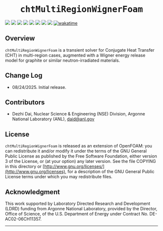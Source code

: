 <h1 align="center"><br><tt>chtMultiRegionWignerFoam</tt></h1>

![](https://flat.badgen.net/badge/OpenFOAM/v2312/blue?icon=&)
![](https://flat.badgen.net/github/license/daidezhi/chtMultiRegionWignerFoam/?&label=License)
![](https://flat.badgen.net/github/tags/daidezhi/chtMultiRegionWignerFoam/&label=Tags)
![](https://flat.badgen.net/github/tag/daidezhi/chtMultiRegionWignerFoam/?&label=Latest%20tag)
![](https://flat.badgen.net/github/open-issues/daidezhi/chtMultiRegionWignerFoam/?&label=Open%20issues)
![](https://flat.badgen.net/github/commits/daidezhi/chtMultiRegionWignerFoam/?&label=Commits)
![](https://flat.badgen.net/github/last-commit/daidezhi/chtMultiRegionWignerFoam/?&label=Last%20commit)
![](https://flat.badgen.net/github/stars/daidezhi/chtMultiRegionWignerFoam/?&label=Stars)
[![wakatime](https://wakatime.com/badge/user/6b903f99-c4b9-4825-90df-c379c4b8be5a/project/02efc377-72a8-4a63-ac32-084133640223.svg)](https://wakatime.com/badge/user/6b903f99-c4b9-4825-90df-c379c4b8be5a/project/02efc377-72a8-4a63-ac32-084133640223)

## Overview

`chtMultiRegionWignerFoam` is a transient solver for Conjugate Heat Transfer (CHT) in multi-region cases, augmented with a Wigner energy release model for graphite or similar neutron-irradiated materials.


## Change Log

* 08/24/2025. Initial release.


## Contributors

* Dezhi Dai, Nuclear Science & Engineering (NSE) Division, Argonne National Laboratory (ANL), daid@anl.gov


## License

`chtMultiRegionWignerFoam` is released as an extension of OpenFOAM: you can
redistribute it and/or modify it under the terms of the
GNU General Public License as published by the Free Software Foundation,
either version 3 of the License, or (at your option) any later version.
See the file COPYING in this directory or
[http://www.gnu.org/licenses/](http://www.gnu.org/licenses), for a
description of the GNU General Public License terms under which you
may redistribute files.


## Acknowledgment

This work supported by Laboratory Directed Research and Development (LDRD) funding from Argonne National Laboratory, provided by the Director, Office of Science, of the U.S. Department of Energy under Contract No. DE-AC02-06CH11357.

---